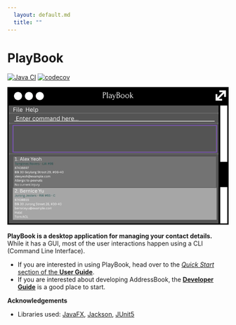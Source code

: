 ```yaml
---
  layout: default.md
  title: ""
---
```


# PlayBook

[![Java CI](https://github.com/AY2526S1-CS2103T-T13-3/tp/actions/workflows/gradle.yml/badge.svg)](https://github.com/AY2526S1-CS2103T-T13-3/tp/actions/workflows/gradle.yml)
[![codecov](https://codecov.io/github/AY2526S1-CS2103T-T13-3/tp/graph/badge.svg)](https://codecov.io/github/AY2526S1-CS2103T-T13-3/tp)

![Ui](images/Ui.png)

**PlayBook is a desktop application for managing your contact details.** While it has a GUI, most of the user interactions happen using a CLI (Command Line Interface).

* If you are interested in using PlayBook, head over to the [_Quick Start_ section of the **User Guide**](UserGuide.html#quick-start).
* If you are interested about developing AddressBook, the [**Developer Guide**](DeveloperGuide.html) is a good place to start.


**Acknowledgements**

* Libraries used: [JavaFX](https://openjfx.io/), [Jackson](https://github.com/FasterXML/jackson), [JUnit5](https://github.com/junit-team/junit5)
